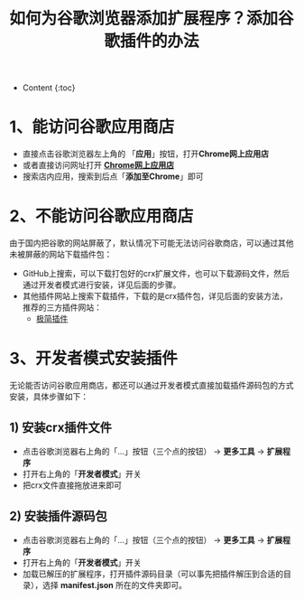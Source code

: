 ﻿---
layout:		post
category:	"soft"
title:		"如何为谷歌浏览器添加扩展程序？添加谷歌插件的办法"
tags:		[]
---
- Content
{:toc}
# 1、能访问谷歌应用商店

- 直接点击谷歌浏览器左上角的 「**应用**」按钮，打开**Chrome网上应用店**
- 或者直接访问网址打开 **[Chrome网上应用店](https://chrome.google.com/webstore/category/extensions)**
- 搜索店内应用，搜索到后点「**添加至Chrome**」即可



# 2、不能访问谷歌应用商店 

由于国内把谷歌的网站屏蔽了，默认情况下可能无法访问谷歌商店，可以通过其他未被屏蔽的网站下载插件包：

- GitHub上搜索，可以下载打包好的crx扩展文件，也可以下载源码文件，然后通过开发者模式进行安装，详见后面的步骤。
- 其他插件网站上搜索下载插件，下载的是crx插件包，详见后面的安装方法，推荐的三方插件网站：
  - [极简插件](https://chrome.zzzmh.cn/)



# 3、开发者模式安装插件

无论能否访问谷歌应用商店，都还可以通过开发者模式直接加载插件源码包的方式安装，具体步骤如下：

## 1) 安装crx插件文件

- 点击谷歌浏览器右上角的「...」按钮（三个点的按钮） -> **更多工具** -> **扩展程序**
- 打开右上角的「**开发者模式**」开关
- 把crx文件直接拖放进来即可

## 2) 安装插件源码包

- 点击谷歌浏览器右上角的「...」按钮（三个点的按钮） -> **更多工具** -> **扩展程序**
- 打开右上角的「**开发者模式**」开关
- 加载已解压的扩展程序，打开插件源码目录（可以事先把插件解压到合适的目录），选择 **manifest.json** 所在的文件夹即可。